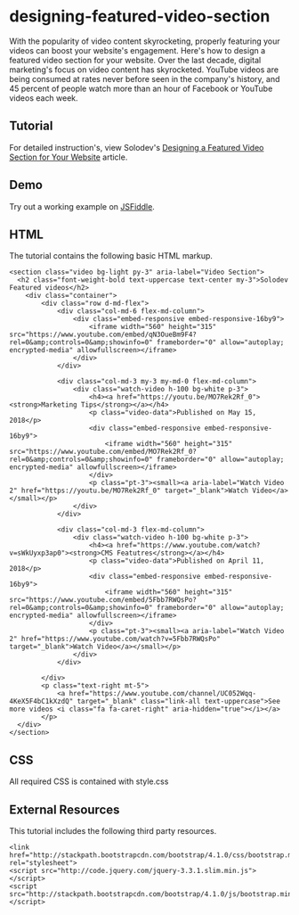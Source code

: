 # designing-featured-video-section
With the popularity of video content skyrocketing, properly featuring your videos can boost your website's engagement. Here's how to design a featured video section for your website.
Over the last decade, digital marketing's focus on video content has skyrocketed.
YouTube videos are being consumed at rates never before seen in the company's history, and 45 percent of people watch more than an hour of Facebook or YouTube videos each week. 

## Tutorial		  
For detailed instruction's, view Solodev's [Designing a Featured Video Section for Your Website](https://www.solodev.com/blog/designing-a-featured-video-section-for-your-website.stml) article.
 
## Demo
  		  
Try out a working example on [JSFiddle](http://jsfiddle.net/solodev/9bwtk7Ln/).

## HTML

The tutorial contains the following basic HTML markup.

```
<section class="video bg-light py-3" aria-label="Video Section">
  <h2 class="font-weight-bold text-uppercase text-center my-3">Solodev Featured videos</h2>
	<div class="container">
		<div class="row d-md-flex">
			<div class="col-md-6 flex-md-column">
				<div class="embed-responsive embed-responsive-16by9">
					<iframe width="560" height="315" src="https://www.youtube.com/embed/qN3OueBm9F4?rel=0&amp;controls=0&amp;showinfo=0" frameborder="0" allow="autoplay; encrypted-media" allowfullscreen></iframe>
				</div>
			</div>

			<div class="col-md-3 my-3 my-md-0 flex-md-column">
				<div class="watch-video h-100 bg-white p-3">
					<h4><a href="https://youtu.be/MO7Rek2Rf_0"><strong>Marketing Tips</strong></a></h4>
					<p class="video-data">Published on May 15, 2018</p>
					<div class="embed-responsive embed-responsive-16by9">
						<iframe width="560" height="315" src="https://www.youtube.com/embed/MO7Rek2Rf_0?rel=0&amp;controls=0&amp;showinfo=0" frameborder="0" allow="autoplay; encrypted-media" allowfullscreen></iframe>
					</div>
					<p class="pt-3"><small><a aria-label="Watch Video 2" href="https://youtu.be/MO7Rek2Rf_0" target="_blank">Watch Video</a></small></p>
				</div>
			</div>

			<div class="col-md-3 flex-md-column">
				<div class="watch-video h-100 bg-white p-3">
					<h4><a href="https://www.youtube.com/watch?v=sWkUyxp3ap0"><strong>CMS Featutres</strong></a></h4>
					<p class="video-data">Published on April 11, 2018</p>
					<div class="embed-responsive embed-responsive-16by9">
						<iframe width="560" height="315" src="https://www.youtube.com/embed/5Fbb7RWQsPo?rel=0&amp;controls=0&amp;showinfo=0" frameborder="0" allow="autoplay; encrypted-media" allowfullscreen></iframe>
					</div>
					<p class="pt-3"><small><a aria-label="Watch Video 2" href="https://www.youtube.com/watch?v=5Fbb7RWQsPo" target="_blank">Watch Video</a></small></p>			
				</div>
			</div>

		</div>
		<p class="text-right mt-5">
			<a href="https://www.youtube.com/channel/UC052Wqq-4KeX5F4bC1kXzdQ" target="_blank" class="link-all text-uppercase">See more videos <i class="fa fa-caret-right" aria-hidden="true"></i></a>
		</p>
  </div>
</section>            
```

## CSS

All required CSS is contained with style.css

## External Resources

This tutorial includes the following third party resources.

```
<link href="http://stackpath.bootstrapcdn.com/bootstrap/4.1.0/css/bootstrap.min.css" rel="stylesheet">
<script src="http://code.jquery.com/jquery-3.3.1.slim.min.js"></script>
<script src="http://stackpath.bootstrapcdn.com/bootstrap/4.1.0/js/bootstrap.min.js"></script>
```


